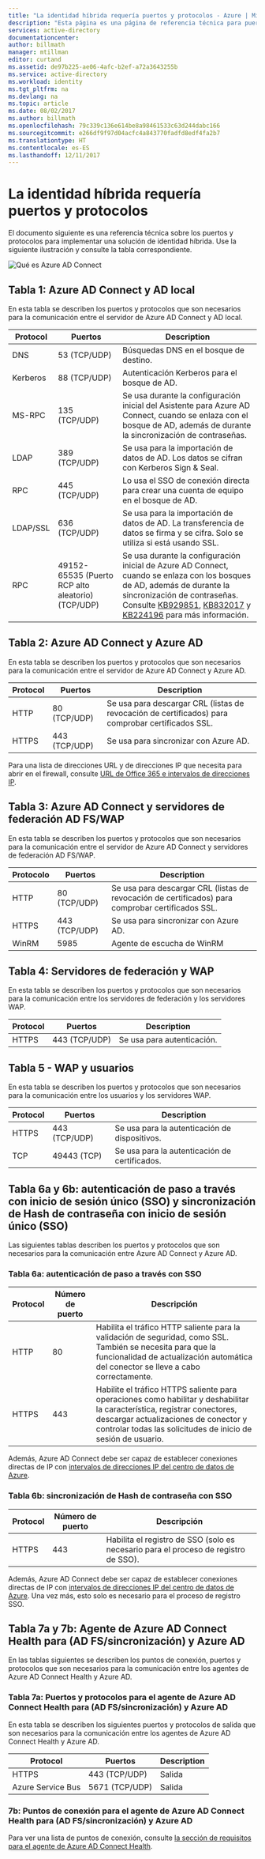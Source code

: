 ```yaml
---
title: "La identidad híbrida requería puertos y protocolos - Azure | Microsoft Docs"
description: "Esta página es una página de referencia técnica para puertos que deben estar abiertos para Azure AD Connect."
services: active-directory
documentationcenter: 
author: billmath
manager: mtillman
editor: curtand
ms.assetid: de97b225-ae06-4afc-b2ef-a72a3643255b
ms.service: active-directory
ms.workload: identity
ms.tgt_pltfrm: na
ms.devlang: na
ms.topic: article
ms.date: 08/02/2017
ms.author: billmath
ms.openlocfilehash: 79c339c136e614be8a98461533c63d244dabc166
ms.sourcegitcommit: e266df9f97d04acfc4a843770fadfd8edf4fa2b7
ms.translationtype: HT
ms.contentlocale: es-ES
ms.lasthandoff: 12/11/2017
---
```

# <a name="hybrid-identity-required-ports-and-protocols"></a>La identidad híbrida requería puertos y protocolos
El documento siguiente es una referencia técnica sobre los puertos y protocolos para implementar una solución de identidad híbrida. Use la siguiente ilustración y consulte la tabla correspondiente.

![Qué es Azure AD Connect](./media/active-directory-aadconnect-ports/required3.png)

## <a name="table-1---azure-ad-connect-and-on-premises-ad"></a>Tabla 1: Azure AD Connect y AD local
En esta tabla se describen los puertos y protocolos que son necesarios para la comunicación entre el servidor de Azure AD Connect y AD local.

| Protocol | Puertos | Description |
| --- | --- | --- |
| DNS |53 (TCP/UDP) |Búsquedas DNS en el bosque de destino. |
| Kerberos |88 (TCP/UDP) |Autenticación Kerberos para el bosque de AD. |
| MS-RPC |135 (TCP/UDP) |Se usa durante la configuración inicial del Asistente para Azure AD Connect, cuando se enlaza con el bosque de AD, además de durante la sincronización de contraseñas. |
| LDAP |389 (TCP/UDP) |Se usa para la importación de datos de AD. Los datos se cifran con Kerberos Sign & Seal. |
| RPC | 445 (TCP/UDP) |Lo usa el SSO de conexión directa para crear una cuenta de equipo en el bosque de AD. |
| LDAP/SSL |636 (TCP/UDP) |Se usa para la importación de datos de AD. La transferencia de datos se firma y se cifra. Solo se utiliza si está usando SSL. |
| RPC |49152- 65535 (Puerto RCP alto aleatorio)(TCP/UDP) |Se usa durante la configuración inicial de Azure AD Connect, cuando se enlaza con los bosques de AD, además de durante la sincronización de contraseñas. Consulte [KB929851](https://support.microsoft.com/kb/929851), [KB832017](https://support.microsoft.com/kb/832017) y [KB224196](https://support.microsoft.com/kb/224196) para más información. |

## <a name="table-2---azure-ad-connect-and-azure-ad"></a>Tabla 2: Azure AD Connect y Azure AD
En esta tabla se describen los puertos y protocolos que son necesarios para la comunicación entre el servidor de Azure AD Connect y Azure AD.

| Protocol | Puertos | Description |
| --- | --- | --- |
| HTTP |80 (TCP/UDP) |Se usa para descargar CRL (listas de revocación de certificados) para comprobar certificados SSL. |
| HTTPS |443 (TCP/UDP) |Se usa para sincronizar con Azure AD. |

Para una lista de direcciones URL y de direcciones IP que necesita para abrir en el firewall, consulte [URL de Office 365 e intervalos de direcciones IP](https://support.office.com/article/Office-365-URLs-and-IP-address-ranges-8548a211-3fe7-47cb-abb1-355ea5aa88a2).

## <a name="table-3---azure-ad-connect-and-ad-fs-federation-serverswap"></a>Tabla 3: Azure AD Connect y servidores de federación AD FS/WAP
En esta tabla se describen los puertos y protocolos que son necesarios para la comunicación entre el servidor de Azure AD Connect y servidores de federación AD FS/WAP.  

| Protocolo | Puertos | Description |
| --- | --- | --- |
| HTTP |80 (TCP/UDP) |Se usa para descargar CRL (listas de revocación de certificados) para comprobar certificados SSL. |
| HTTPS |443 (TCP/UDP) |Se usa para sincronizar con Azure AD. |
| WinRM |5985 |Agente de escucha de WinRM |

## <a name="table-4---wap-and-federation-servers"></a>Tabla 4: Servidores de federación y WAP
En esta tabla se describen los puertos y protocolos que son necesarios para la comunicación entre los servidores de federación y los servidores WAP.

| Protocol | Puertos | Description |
| --- | --- | --- |
| HTTPS |443 (TCP/UDP) |Se usa para autenticación. |

## <a name="table-5---wap-and-users"></a>Tabla 5 - WAP y usuarios
En esta tabla se describen los puertos y protocolos que son necesarios para la comunicación entre los usuarios y los servidores WAP.

| Protocol | Puertos | Description |
| --- | --- | --- |
| HTTPS |443 (TCP/UDP) |Se usa para la autenticación de dispositivos. |
| TCP |49443 (TCP) |Se usa para la autenticación de certificados. |

## <a name="table-6a--6b---pass-through-authentication-with-single-sign-on-sso-and-password-hash-sync-with-single-sign-on-sso"></a>Tabla 6a y 6b: autenticación de paso a través con inicio de sesión único (SSO) y sincronización de Hash de contraseña con inicio de sesión único (SSO)
Las siguientes tablas describen los puertos y protocolos que son necesarios para la comunicación entre Azure AD Connect y Azure AD.

### <a name="table-6a---pass-through-authentication-with-sso"></a>Tabla 6a: autenticación de paso a través con SSO
|Protocol|Número de puerto|Descripción
| --- | --- | ---
|HTTP|80|Habilita el tráfico HTTP saliente para la validación de seguridad, como SSL. También se necesita para que la funcionalidad de actualización automática del conector se lleve a cabo correctamente.
|HTTPS|443| Habilite el tráfico HTTPS saliente para operaciones como habilitar y deshabilitar la característica, registrar conectores, descargar actualizaciones de conector y controlar todas las solicitudes de inicio de sesión de usuario.

Además, Azure AD Connect debe ser capaz de establecer conexiones directas de IP con [intervalos de direcciones IP del centro de datos de Azure](https://www.microsoft.com/en-us/download/details.aspx?id=41653).

### <a name="table-6b---password-hash-sync-with-sso"></a>Tabla 6b: sincronización de Hash de contraseña con SSO

|Protocol|Número de puerto|Descripción
| --- | --- | ---
|HTTPS|443| Habilita el registro de SSO (solo es necesario para el proceso de registro de SSO).

Además, Azure AD Connect debe ser capaz de establecer conexiones directas de IP con [intervalos de direcciones IP del centro de datos de Azure](https://www.microsoft.com/en-us/download/details.aspx?id=41653). Una vez más, esto solo es necesario para el proceso de registro SSO.

## <a name="table-7a--7b---azure-ad-connect-health-agent-for-ad-fssync-and-azure-ad"></a>Tabla 7a y 7b: Agente de Azure AD Connect Health para (AD FS/sincronización) y Azure AD
En las tablas siguientes se describen los puntos de conexión, puertos y protocolos que son necesarios para la comunicación entre los agentes de Azure AD Connect Health y Azure AD.

### <a name="table-7a---ports-and-protocols-for-azure-ad-connect-health-agent-for-ad-fssync-and-azure-ad"></a>Tabla 7a: Puertos y protocolos para el agente de Azure AD Connect Health para (AD FS/sincronización) y Azure AD
En esta tabla se describen los siguientes puertos y protocolos de salida que son necesarios para la comunicación entre los agentes de Azure AD Connect Health y Azure AD.  

| Protocol | Puertos | Description |
| --- | --- | --- |
| HTTPS |443 (TCP/UDP) |Salida |
| Azure Service Bus |5671 (TCP/UDP) |Salida |

### <a name="7b---endpoints-for-azure-ad-connect-health-agent-for-ad-fssync-and-azure-ad"></a>7b: Puntos de conexión para el agente de Azure AD Connect Health para (AD FS/sincronización) y Azure AD
Para ver una lista de puntos de conexión, consulte [la sección de requisitos para el agente de Azure AD Connect Health](../connect-health/active-directory-aadconnect-health-agent-install.md#requirements).

